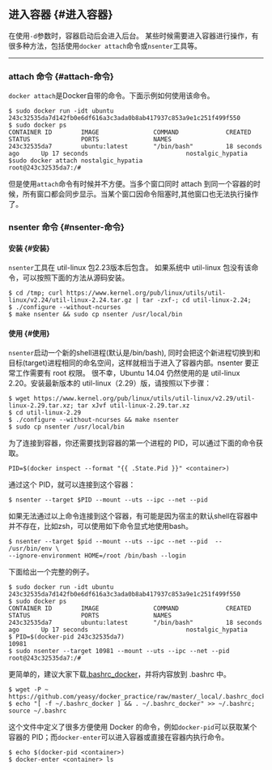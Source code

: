 ## 进入容器 {#进入容器}

在使用`-d`参数时，容器启动后会进入后台。 某些时候需要进入容器进行操作，有很多种方法，包括使用`docker attach`命令或`nsenter`工具等。

---

### attach 命令 {#attach-命令}

`docker attach`是Docker自带的命令。下面示例如何使用该命令。

```
$ sudo docker run -idt ubuntu
243c32535da7d142fb0e6df616a3c3ada0b8ab417937c853a9e1c251f499f550
$ sudo docker ps
CONTAINER ID        IMAGE               COMMAND             CREATED             STATUS              PORTS               NAMES
243c32535da7        ubuntu:latest       "/bin/bash"         18 seconds ago      Up 17 seconds                           nostalgic_hypatia
$sudo docker attach nostalgic_hypatia
root@243c32535da7:/#
```

但是使用`attach`命令有时候并不方便。当多个窗口同时 attach 到同一个容器的时候，所有窗口都会同步显示。当某个窗口因命令阻塞时,其他窗口也无法执行操作了。

### nsenter 命令 {#nsenter-命令}

#### 安装 {#安装}

`nsenter`工具在 util-linux 包2.23版本后包含。 如果系统中 util-linux 包没有该命令，可以按照下面的方法从源码安装。

```
$ cd /tmp; curl https://www.kernel.org/pub/linux/utils/util-linux/v2.24/util-linux-2.24.tar.gz | tar -zxf-; cd util-linux-2.24;
$ ./configure --without-ncurses
$ make nsenter && sudo cp nsenter /usr/local/bin
```

#### 使用 {#使用}

`nsenter`启动一个新的shell进程\(默认是/bin/bash\), 同时会把这个新进程切换到和目标\(target\)进程相同的命名空间，这样就相当于进入了容器内部。nsenter 要正常工作需要有 root 权限。 很不幸，Ubuntu 14.04 仍然使用的是 util-linux 2.20。安装最新版本的 util-linux（2.29）版，请按照以下步骤：

```
$ wget https://www.kernel.org/pub/linux/utils/util-linux/v2.29/util-linux-2.29.tar.xz; tar xJvf util-linux-2.29.tar.xz
$ cd util-linux-2.29
$ ./configure --without-ncurses && make nsenter
$ sudo cp nsenter /usr/local/bin
```

为了连接到容器，你还需要找到容器的第一个进程的 PID，可以通过下面的命令获取。

```
PID=$(docker inspect --format "{{ .State.Pid }}" <container>)
```

通过这个 PID，就可以连接到这个容器：

```
$ nsenter --target $PID --mount --uts --ipc --net --pid
```

如果无法通过以上命令连接到这个容器，有可能是因为宿主的默认shell在容器中并不存在，比如zsh，可以使用如下命令显式地使用bash。

```
$ nsenter --target $pid --mount --uts --ipc --net --pid  -- /usr/bin/env \ 
--ignore-environment HOME=/root /bin/bash --login
```

下面给出一个完整的例子。

```
$ sudo docker run -idt ubuntu
243c32535da7d142fb0e6df616a3c3ada0b8ab417937c853a9e1c251f499f550
$ sudo docker ps
CONTAINER ID        IMAGE               COMMAND             CREATED             STATUS              PORTS               NAMES
243c32535da7        ubuntu:latest       "/bin/bash"         18 seconds ago      Up 17 seconds                           nostalgic_hypatia
$ PID=$(docker-pid 243c32535da7)
10981
$ sudo nsenter --target 10981 --mount --uts --ipc --net --pid
root@243c32535da7:/#
```

更简单的，建议大家下载[.bashrc\_docker](https://github.com/yeasy/docker_practice/raw/master/_local/.bashrc_docker)，并将内容放到 .bashrc 中。

```
$ wget -P ~ https://github.com/yeasy/docker_practice/raw/master/_local/.bashrc_docker;
$ echo "[ -f ~/.bashrc_docker ] && . ~/.bashrc_docker" >> ~/.bashrc; source ~/.bashrc
```

这个文件中定义了很多方便使用 Docker 的命令，例如`docker-pid`可以获取某个容器的 PID；而`docker-enter`可以进入容器或直接在容器内执行命令。

```
$ echo $(docker-pid <container>)
$ docker-enter <container> ls
```



